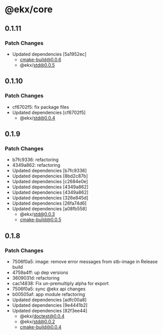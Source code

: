 # @ekx/core

## 0.1.11

### Patch Changes

- Updated dependencies [5a1952ec]
  - cmake-build@0.0.6
  - @ekx/std@0.0.5

## 0.1.10

### Patch Changes

- cf6702f5: fix package files
- Updated dependencies [cf6702f5]
  - @ekx/std@0.0.4

## 0.1.9

### Patch Changes

- b7fc9336: refactoring
- 4349a862: refactoring
- Updated dependencies [b7fc9336]
- Updated dependencies [8bd2c87b]
- Updated dependencies [c2684e0e]
- Updated dependencies [4349a862]
- Updated dependencies [4349a862]
- Updated dependencies [326e845d]
- Updated dependencies [26fa74d6]
- Updated dependencies [a08fb558]
  - @ekx/std@0.0.3
  - cmake-build@0.0.5

## 0.1.8

### Patch Changes

- 7506f0a5: image: remove error messages from stb-image in Release build
- 4759a4ff: up dep versions
- 3609031d: refactoring
- cac14838: Fix un-premultiply alpha for export
- 7506f0a5: sync @ekx api changes
- b00505af: app module refactoring
- Updated dependencies [adfc00a8]
- Updated dependencies [9e4441b2]
- Updated dependencies [82f3ee44]
  - @ekx/doctest@0.0.4
  - @ekx/std@0.0.2
  - cmake-build@0.0.4
